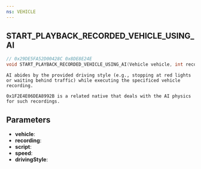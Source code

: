 ```yaml
---
ns: VEHICLE
---
```

## START_PLAYBACK_RECORDED_VEHICLE_USING_AI

```c
// 0x29DE5FA52D00428C 0x8DE8E24E
void START_PLAYBACK_RECORDED_VEHICLE_USING_AI(Vehicle vehicle, int recording, cs_type(AnyPtr) char* script, float speed, int drivingStyle);
```

```
AI abides by the provided driving style (e.g., stopping at red lights or waiting behind traffic) while executing the specificed vehicle recording.

0x1F2E4E06DEA8992B is a related native that deals with the AI physics for such recordings.
```

## Parameters
* **vehicle**: 
* **recording**: 
* **script**: 
* **speed**: 
* **drivingStyle**: 

